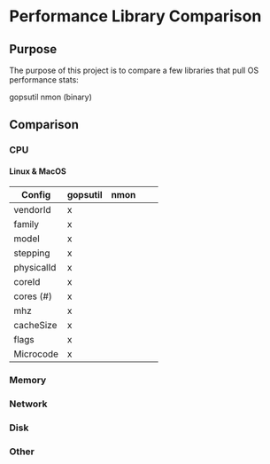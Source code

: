 # Performance Library Comparison

## Purpose

The purpose of this project is to compare a few libraries that pull OS performance stats:

gopsutil
nmon (binary)

## Comparison

### CPU

#### Linux & MacOS
|  Config | gopsutil  | nmon  |   |   |
|---|---|---|---|---|
| vendorId |  x |   |   |   |
| family | x  |   |   |   |
| model | x  |   |   |   |
| stepping | x  |   |   |   |
| physicalId | x  |   |   |   |
| coreId |  x |  |   |   |
| cores (#) | x  |   |   |   |
| mhz |  x |   |   |   |
| cacheSize | x  |   |   |   |
| flags | x  |   |   |   |
| Microcode | x  |   |   |   |

### Memory
### Network
### Disk
### Other